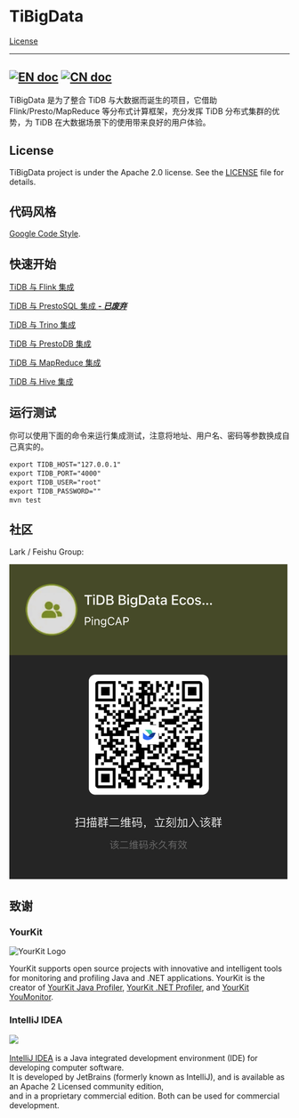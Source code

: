 # TiBigData
[License](https://github.com/pingcap-incubator/TiBigData/blob/master/LICENSE)

---
[![EN doc](https://img.shields.io/badge/document-English-blue.svg)](README.md)
[![CN doc](https://img.shields.io/badge/文档-中文版-blue.svg)](README_zh_CN.md)
---

TiBigData 是为了整合 TiDB 与大数据而诞生的项目，它借助 Flink/Presto/MapReduce 等分布式计算框架，充分发挥 TiDB 分布式集群的优势，为 TiDB 在大数据场景下的使用带来良好的用户体验。

## License

TiBigData project is under the Apache 2.0 license. See the [LICENSE](./LICENSE) file for details.

## 代码风格

[Google Code Style](https://github.com/google/styleguide).

## 快速开始

[TiDB 与 Flink 集成](./flink/README_zh_CN.md)

[TiDB 与 PrestoSQL 集成 ***- 已废弃***](./prestosql/README_zh_CN.md)

[TiDB 与 Trino 集成](./trino/README_zh_CN.md)

[TiDB 与 PrestoDB 集成](./prestodb/README_zh_CN.md)

[TiDB 与 MapReduce 集成](./mapreduce/README_zh_CN.md)

[TiDB 与 Hive 集成](./hive/README_zh_CN.md)

## 运行测试

你可以使用下面的命令来运行集成测试，注意将地址、用户名、密码等参数换成自己真实的。

```
export TIDB_HOST="127.0.0.1"
export TIDB_PORT="4000"
export TIDB_USER="root"
export TIDB_PASSWORD=""
mvn test
```

## 社区

Lark / Feishu Group:

<img src="docs/assets/lark_group.png" width="500">

## 致谢

### YourKit

![YourKit Logo](https://www.yourkit.com/images/yklogo.png)

YourKit supports open source projects with innovative and intelligent tools
for monitoring and profiling Java and .NET applications.
YourKit is the creator of <a href="https://www.yourkit.com/java/profiler/">YourKit Java Profiler</a>,
<a href="https://www.yourkit.com/.net/profiler/">YourKit .NET Profiler</a>,
and <a href="https://www.yourkit.com/youmonitor/">YourKit YouMonitor</a>.

### IntelliJ IDEA

<img src="https://resources.jetbrains.com/storage/products/company/brand/logos/IntelliJ_IDEA_icon.png" width="50">

[IntelliJ IDEA](https://www.jetbrains.com/?from=TiBigData) is a Java integrated development environment (IDE) for developing computer software.  
It is developed by JetBrains (formerly known as IntelliJ), and is available as an Apache 2 Licensed community edition,  
and in a proprietary commercial edition. Both can be used for commercial development.  
